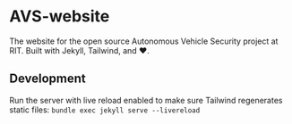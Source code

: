 # AVS-website
The website for the open source Autonomous Vehicle Security project at RIT. Built with Jekyll, Tailwind, and :heart:.

## Development
Run the server with live reload enabled to make sure Tailwind regenerates static files:
`bundle exec jekyll serve --livereload
`
